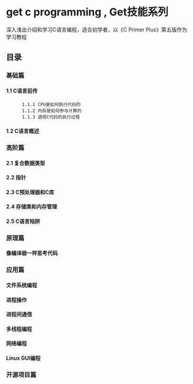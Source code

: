 # get c programming , Get技能系列

深入浅出介绍和学习C语言编程，适合初学者，以《C Primer Plus》第五版作为学习教程

## 目录

### 基础篇
  #### 1.1 C语言前传
          1.1.1 CPU是如何执行代码的
          1.1.2 内存是如何参与计算的
          1.1.3 透视C代码的执行过程
  #### 1.2 C语言概述
  
### 高阶篇
  #### 2.1 复合数据类型
  #### 2.2 指针
  #### 2.3 C预处理器和C库
  #### 2.4 存储类和内存管理
  #### 2.5 C语言陷阱

### 原理篇
  #### 像编译器一样思考代码

### 应用篇
  #### 文件系统编程
  #### 进程操作
  #### 进程间通信
  #### 多线程编程
  #### 网络编程
  #### Linux GUI编程

### 开源项目篇
